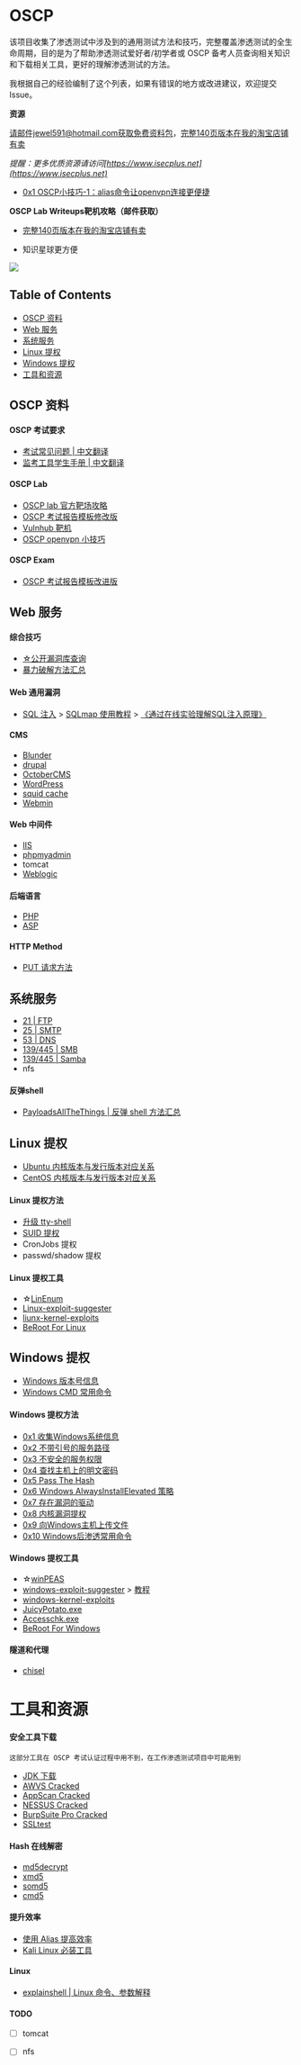 # OSCP

该项目收集了渗透测试中涉及到的通用测试方法和技巧，完整覆盖渗透测试的全生命周期，目的是为了帮助渗透测试爱好者/初学者或 OSCP 备考人员查询相关知识和下载相关工具，更好的理解渗透测试的方法。

我根据自己的经验编制了这个列表，如果有错误的地方或改进建议，欢迎提交 Issue。


**资源**

请邮件jewel591@hotmail.com获取免费资料包，[完整140页版本在我的淘宝店铺有卖](https://item.taobao.com/item.htm?spm=a2oq0.12575281.0.0.50111debrzUqH3&ft=t&id=620589344966)

*提醒：更多优质资源请访问[https://www.isecplus.net](https://www.isecplus.net)*

- [0x1 OSCP小技巧-1：alias命令让openvpn连接更便捷](https://github.com/isecurityplus/OSCP/blob/master/openvpn_to_lab.md)


**OSCP Lab Writeups靶机攻略（邮件获取）**

- [完整140页版本在我的淘宝店铺有卖](https://item.taobao.com/item.htm?spm=a2oq0.12575281.0.0.50111debrzUqH3&ft=t&id=620589344966)

- 知识星球更方便

![](https://ftp.bmp.ovh/imgs/2020/08/39ee7328c349b474.jpg)


## Table of Contents

   * [OSCP 资料](#oscp-资料)
   * [Web 服务](#web-服务)
   * [系统服务](#系统服务)
   * [Linux 提权](#linux-提权)
   * [Windows 提权](#windows-提权)
   * [工具和资源](#工具和资源)



## OSCP 资料

#### OSCP 考试要求

- [考试常见问题 | 中文翻译](https://github.com/isecurityplus/OSCP/blob/master/OSCP/OSCP_exam_%20proctoring_faq.md)
- [监考工具学生手册 | 中文翻译](https://github.com/isecurityplus/OSCP/blob/master/OSCP/PROCTORING_TOOL_STUDENT_MANUAL.md)

#### OSCP Lab

- [OSCP lab 官方靶场攻略](https://item.taobao.com/item.htm?spm=a2oq0.12575281.0.0.50111debrzUqH3&ft=t&id=620589344966)
- [OSCP 考试报告模板修改版](https://github.com/isecurityplus/OSCP/blob/master/OSCP/OSCP-OS-XXXXX-Exam-Report_templates_By_Jewel591.docx)
- [Vulnhub 靶机](https://github.com/isecurityplus/OSCP/blob/master/VulnHub/README.md)
- [OSCP openvpn 小技巧](https://github.com/Jewel591/OSCP-Tips/blob/master/others/%E5%85%B3%E4%BA%8Eopenvpn.md)

#### OSCP Exam

- [OSCP 考试报告模板改进版](https://github.com/isecurityplus/OSCP/blob/simplify/OSCP/Exam/Exam-Report_template.md)


## Web 服务

#### 综合技巧

- [☆公开漏洞库查询](https://github.com/isecurityplus/OSCP/blob/master/Recon/Search_Exploits.md)
- [暴力破解方法汇总](https://github.com/isecurityplus/OSCP/blob/master/Password%20Attacks/README.md)

#### Web 通用漏洞

- [SQL 注入](https://github.com/sqlmapproject/sqlmap) > [SQLmap 使用教程](https://jewel591.fun/gong-ju/sqlmap) > [《通过在线实验理解SQL注入原理》](https://www.shiyanlou.com/courses/876)

#### CMS

- [Blunder](https://github.com/isecurityplus/OSCP/tree/master/web-exploit-exp/Blunder)
- [drupal](https://github.com/isecurityplus/OSCP/tree/master/web-exploit-exp/drupal)
- [OctoberCMS](https://github.com/isecurityplus/OSCP/tree/master/web-exploit-exp/OctoberCMS)
- [WordPress](https://github.com/isecurityplus/OSCP/tree/master/web-exploit-exp/WordPress)
- [squid cache](https://github.com/isecurityplus/OSCP/tree/master/web-exploit-exp/squid)
- [Webmin](https://github.com/isecurityplus/OSCP/tree/master/web-exploit-exp/Webmin)

#### Web 中间件

- [IIS](https://github.com/isecurityplus/OSCP/tree/master/web-exploit-exp/iis)
- [phpmyadmin](https://github.com/isecurityplus/OSCP/tree/master/web-exploit-exp/phpMyAdmin)
- tomcat
- [Weblogic](https://github.com/0xn0ne/weblogicScanner)

#### 后端语言

- [PHP](https://github.com/isecurityplus/OSCP/tree/master/web-exploit-exp/PHP-reverse-shell)
- [ASP](https://github.com/isecurityplus/OSCP/tree/master/web-exploit-exp/ASP-reverse-shell)

#### HTTP Method

- [PUT 请求方法](https://github.com/devploit/put2win)



## 系统服务

- [21 | FTP ](https://github.com/isecurityplus/OSCP/blob/master/system-exploit-exp/FTP/)
- [25 | SMTP ](https://github.com/isecurityplus/OSCP/tree/master/system-exploit-exp/smtp)
- [53 | DNS ](https://github.com/isecurityplus/OSCP/tree/master/system-exploit-exp/dns)
- [139/445 | SMB ](https://github.com/isecurityplus/OSCP/tree/master/system-exploit-exp/SMB/)
- [139/445 | Samba ](https://github.com/isecurityplus/OSCP/tree/master/system-exploit-exp/Samba/)
- nfs


#### 反弹shell

- [PayloadsAllTheThings | 反弹 shell 方法汇总](https://github.com/swisskyrepo/PayloadsAllTheThings/blob/735b0d2277b39cda75af2855362fd5e8ae50b3db/Methodology%20and%20Resources/Reverse%20Shell%20Cheatsheet.md)

## Linux 提权

- [Ubuntu 内核版本与发行版本对应关系](https://github.com/isecurityplus/OSCP/blob/master/images/Ubuntu%20%E5%86%85%E6%A0%B8%E7%89%88%E6%9C%AC%E4%B8%8E%E5%8F%91%E8%A1%8C%E7%89%88%E6%9C%AC%E5%AF%B9%E5%BA%94%E5%85%B3%E7%B3%BB.png)
- [CentOS 内核版本与发行版本对应关系](https://github.com/isecurityplus/OSCP/blob/master/images/Centos%20%E5%86%85%E6%A0%B8%E7%89%88%E6%9C%AC%E4%B8%8E%E5%8F%91%E8%A1%8C%E7%89%88%E6%9C%AC%E5%AF%B9%E5%BA%94%E5%85%B3%E7%B3%BB.png)

#### Linux 提权方法

- [升级 tty-shell](https://github.com/isecurityplus/OSCP/tree/master/PostExploit/TTY-shell)
- [SUID 提权](https://github.com/isecurityplus/OSCP/tree/simplify/PostExploit/LinuxPE/SUID/Summary)
- CronJobs 提权
- passwd/shadow 提权

#### Linux 提权工具

- ☆[LinEnum](https://github.com/rebootuser/LinEnum)
- [Linux-exploit-suggester](https://github.com/mzet-/linux-exploit-suggester)
- [liunx-kernel-exploits](https://github.com/SecWiki/linux-kernel-exploits)
- [BeRoot For Linux](https://github.com/AlessandroZ/BeRoot/tree/master/Linux)


## Windows 提权

- [Windows 版本号信息](https://github.com/isecurityplus/OSCP/blob/master/images/Windows%20%E7%B3%BB%E7%BB%9F%E7%89%88%E6%9C%AC.png)
- [Windows CMD 常用命令](https://github.com/isecurityplus/OSCP/blob/master/PostExploit/WindowsPE/Windows_Commands.md)

#### Windows 提权方法

- [0x1 收集Windows系统信息](https://github.com/isecurityplus/OSCP/blob/master/PostExploit/WindowsPE/systeminfo.md)
- [0x2 不带引号的服务路径](https://github.com/isecurityplus/OSCP/blob/master/PostExploit/WindowsPE/PathwithoutQuotation.md)
- [0x3 不安全的服务权限](https://github.com/isecurityplus/OSCP/blob/master/PostExploit/WindowsPE/Accesschk.md)
- [0x4 查找主机上的明文密码](https://github.com/isecurityplus/OSCP/blob/master/PostExploit/WindowsPE/ClearTextpasswords.md)
- [0x5 Pass The Hash](https://github.com/isecurityplus/OSCP/blob/master/PostExploit/WindowsPE/passthehash.md)
- [0x6 Windows AlwaysInstallElevated 策略](https://github.com/isecurityplus/OSCP/blob/master/PostExploit/WindowsPE/AlwaysInstallElevated.md)
- [0x7 存在漏洞的驱动](https://github.com/isecurityplus/OSCP/blob/master/PostExploit/WindowsPE/Vulnerabledrivers.md)
- [0x8 内核漏洞提权](https://github.com/isecurityplus/OSCP/blob/master/PostExploit/WindowsPE/Kernel_Exploit.md)
- [0x9 向Windows主机上传文件](https://github.com/isecurityplus/OSCP/blob/master/PostExploit/WindowsPE/filetransfer.md)
- [0x10 Windows后渗透常用命令](https://github.com/isecurityplus/OSCP/blob/master/PostExploit/WindowsPE/UsefulCommands.md)


#### Windows 提权工具

- ☆[winPEAS](https://github.com/carlospolop/privilege-escalation-awesome-scripts-suite/tree/master/winPEAS/winPEASexe/winPEAS/bin/Obfuscated%20Releases)
- [windows-exploit-suggester](https://github.com/AonCyberLabs/Windows-Exploit-Suggester) > [教程](https://www.notion.so/Windows-60898e79f361472ea1939775d4536eb3)
- [windows-kernel-exploits](https://github.com/SecWiki/windows-kernel-exploits)
- [JuicyPotato.exe](https://github.com/isecurityplus/OSCP/tree/master/PostExploit/WindowsPE/JuicyPotato)
- [Accesschk.exe](https://github.com/isecurityplus/OSCP/blob/master/PostExploit/WindowsPE/Accesschk.md)
- [BeRoot For Windows](https://github.com/AlessandroZ/BeRoot/tree/master/Windows)


#### 隧道和代理

- [chisel](https://github.com/jpillora/chisel)

# 工具和资源

#### 安全工具下载

```
这部分工具在 OSCP 考试认证过程中用不到，在工作渗透测试项目中可能用到
```

 - [JDK 下载](https://mirrors.tuna.tsinghua.edu.cn/AdoptOpenJDK/8/jdk/x64/windows/)
 - [AWVS Cracked](https://github.com/starnightcyber/Miscellaneous/tree/awvs13)
 - [AppScan Cracked](https://github.com/starnightcyber/Miscellaneous)
 - [NESSUS Cracked](https://github.com/starnightcyber/Miscellaneous)
 - [BurpSuite Pro Cracked](https://github.com/starnightcyber/Miscellaneous)
 - [SSLtest](https://github.com/drwetter/testssl.sh)
 
#### Hash 在线解密

 - [md5decrypt](https://md5decrypt.net/)
 - [xmd5](https://www.xmd5.com/)
 - [somd5](https://www.somd5.com/)
 - [cmd5](https://www.cmd5.com/)


#### 提升效率

- [使用 Alias 提高效率](https://github.com/isecurityplus/OSCP/blob/master/others/alias.md)
- [Kali Linux 必装工具](https://www.zhihu.com/question/422535940/answer/1489097254)

#### Linux

- [explainshell | Linux 命令、参数解释](https://explainshell.com/explain?cmd=sudo+nmap+-sS+-sV+-p-+-T5+10.10.10.160#) 

####  TODO

- [ ] tomcat
- [ ] nfs

